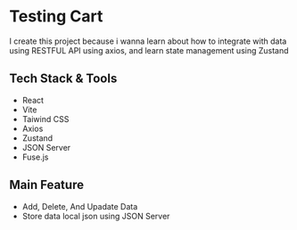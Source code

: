 # Testing Cart

I create this project because i wanna learn about how to integrate with data using RESTFUL API using axios, and learn state management using Zustand

## Tech Stack & Tools
- React
- Vite
- Taiwind CSS
- Axios
- Zustand
- JSON Server
- Fuse.js

## Main Feature 
- Add, Delete, And Upadate Data
- Store data local json using JSON Server
  
